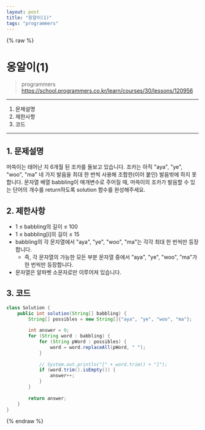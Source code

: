 ```yaml
---
layout: post
title: "옹알이(1)"
tags: "programmers"
---
```


{% raw %}
# 옹알이(1)
> programmers
> https://school.programmers.co.kr/learn/courses/30/lessons/120956

* * *

1. 문제설명
2. 제한사항
3. 코드

* * *

## 1. 문제설명

머쓱이는 태어난 지 6개월 된 조카를 돌보고 있습니다. 조카는 아직 "aya", "ye", "woo", "ma" 네 가지 발음을 최대 한 번씩 사용해 조합한(이어 붙인) 발음밖에 하지 못합니다. 문자열 배열 babbling이 매개변수로 주어질 때, 머쓱이의 조카가 발음할 수 있는 단어의 개수를 return하도록 solution 함수를 완성해주세요.

## 2. 제한사항

- 1 ≤ babbling의 길이 ≤ 100
- 1 ≤ babbling[i]의 길이 ≤ 15
- babbling의 각 문자열에서 "aya", "ye", "woo", "ma"는 각각 최대 한 번씩만 등장합니다.
    - 즉, 각 문자열의 가능한 모든 부분 문자열 중에서 "aya", "ye", "woo", "ma"가 한 번씩만 등장합니다.
- 문자열은 알파벳 소문자로만 이루어져 있습니다.

## 3. 코드

```java
class Solution {
    public int solution(String[] babbling) {
        String[] possibles = new String[]{"aya", "ye", "woo", "ma"};
        
        int answer = 0;
        for (String word : babbling) {
            for (String pWord : possibles) {
                word = word.replaceAll(pWord, " ");
            }    
            
            // System.out.println("[" + word.trim() + "]");
            if (word.trim().isEmpty()) {
                answer++;
            }
        }
        
        return answer;
    }
}
```

{% endraw %}
